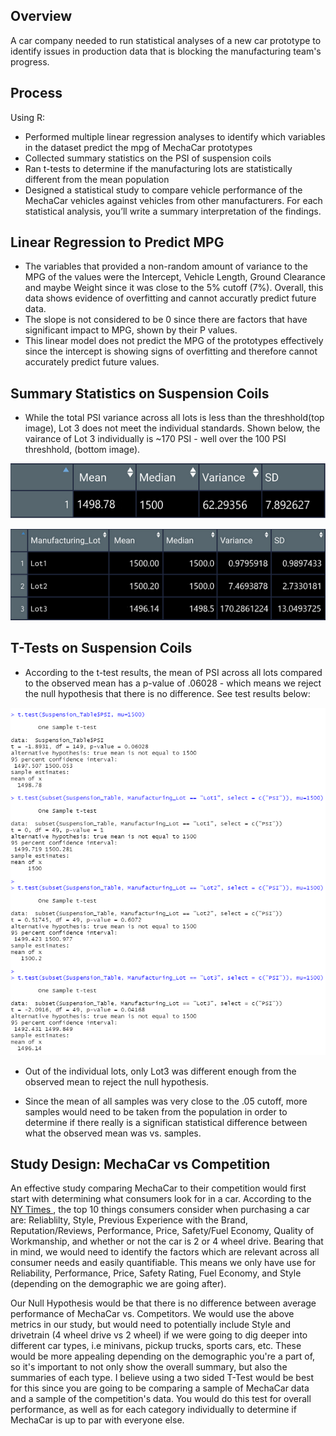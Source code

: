 ## Overview
A car company needed to run statistical analyses of a new car prototype to identify issues in production data that is blocking the manufacturing team's progress. 

## Process
Using R: 
- Performed multiple linear regression analyses to identify which variables in the dataset predict the mpg of MechaCar prototypes 
- Collected summary statistics on the PSI of suspension coils 
- Ran t-tests to determine if the manufacturing lots are statistically different from the mean population
- Designed a statistical study to compare vehicle performance of the MechaCar vehicles against vehicles from other manufacturers. For each statistical analysis, you’ll write a summary interpretation of the findings. 

## Linear Regression to Predict MPG
- The variables that provided a non-random amount of variance to the MPG of the values were the Intercept, Vehicle Length, Ground Clearance and maybe Weight since it was close to the 5% cutoff (7%). Overall, this data shows evidence of overfitting and cannot accuratly predict future data. 
- The slope is not considered to be 0 since there are factors that have significant impact to MPG, shown by their P values. 
- This linear model does not predict the MPG of the prototypes effectively since the intercept is showing signs of overfitting and therefore cannot accurately predict future values. 

## Summary Statistics on Suspension Coils
- While the total PSI variance across all lots is less than the threshhold(top image), Lot 3 does not meet the individual standards. Shown below, the vairance of Lot 3 individually is ~170 PSI - well over the 100 PSI threshhold, (bottom image). 

![Summary Statistics](https://github.com/dylanvowell/MechaCar_Statistical_Analysis/blob/main/summary_stats.png?raw=true) 

![Lot Statistics](https://github.com/dylanvowell/MechaCar_Statistical_Analysis/blob/main/Lot_Summaries.png?raw=true)

## T-Tests on Suspension Coils
- According to the t-test results, the mean of PSI across all lots compared to the observed mean has a p-value of .06028 - which means we reject the null hypothesis that there is no difference. See test results below: 

![Test Results](https://github.com/dylanvowell/MechaCar_Statistical_Analysis/blob/main/t_test%20summaries.png?raw=true)

- Out of the individual lots, only Lot3 was different enough from the observed mean to reject the null hypothesis. 

- Since the mean of all samples was very close to the .05 cutoff, more samples would need to be taken from the population in order to determine if there really is a significan statistical difference between what the observed mean was vs. samples. 

## Study Design: MechaCar vs Competition

An effective study comparing MechaCar to their competition would first start with determining what consumers look for in a car. According to the [NY Times
](https://www.nydailynews.com/autos/buyers-guide/10-top-reasons-people-buy-specific-cars-article-1.2552707), the top 10 things consumers consider when purchasing a car are: Reliablilty, Style, Previous Experience with the Brand, Reputation/Reviews, Performance, Price, Safety/Fuel Economy, Quality of Workmanship, and whether or not the car is 2 or 4 wheel drive. Bearing that in mind, we would need to identify the factors which are relevant across all consumer needs and easily quantifiable. This means we only have use for Reliability, Performance, Price, Safety Rating, Fuel Economy, and Style (depending on the demographic we are going after). 

Our Null Hypothesis would be that there is no difference between average performance of MechaCar vs. Competitors. We would use the above metrics in our study, but would need to potentially include Style and drivetrain (4 wheel drive vs 2 wheel) if we were going to dig deeper into different car types, i.e minivans, pickup trucks, sports cars, etc. These would be more appealing depending on the demographic you're a part of, so it's important to not only show the overall summary, but also the summaries of each type. I believe using a two sided T-Test would be best for this since you are going to be comparing a sample of MechaCar data and a sample of the competition's data. You would do this test for overall performance, as well as for each category individually to determine if MechaCar is up to par with everyone else. 
